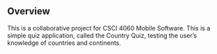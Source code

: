 ## Overview

This is a collaborative project for CSCI 4060 Mobile Software. This is a simple quiz application,
called the Country Quiz, testing the user’s knowledge of countries and continents.